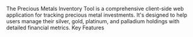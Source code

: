 The Precious Metals Inventory Tool is a comprehensive client-side web application for tracking precious metal investments. It's designed to help users manage their silver, gold, platinum, and palladium holdings with detailed financial metrics.
Key Features

